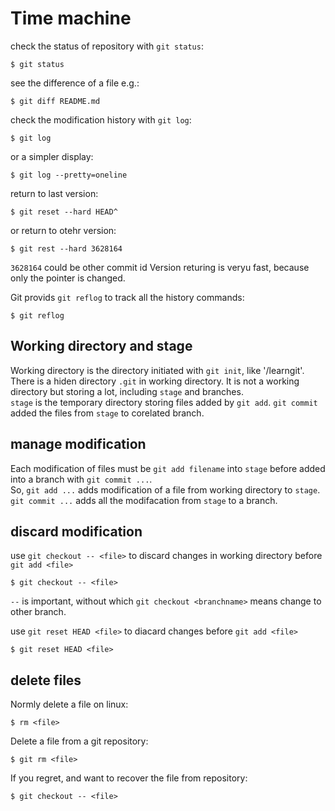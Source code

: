 Time machine
============
check the status of repository with `git status`:  
    
    $ git status
    
see the difference of a file e.g.:  
    
    $ git diff README.md
    
check the modification history with `git log`:  

    $ git log

or a simpler display:  
 
    $ git log --pretty=oneline
    
return to last version:  

    $ git reset --hard HEAD^
    
or return to otehr version:

    $ git rest --hard 3628164
    
`3628164` could be other commit id 
Version returing is veryu fast, because only the pointer is changed.  

Git provids `git reflog` to track all the history commands:  

    $ git reflog

Working directory and stage
---------------------------
Working directory is the directory initiated with `git init`, like '/learngit'.  
There is a hiden directory `.git` in working directory. It is not a working directory but storing a lot, including `stage` and branches.   
`stage` is the temporary directory storing files added by `git add`. `git commit` added the files from `stage` to corelated branch.

manage modification
-------------------
Each modification of files must be `git add filename` into `stage` before added into a branch with `git commit ...`.  
So, `git add ...` adds modification of a file from working directory to `stage`. `git commit ...` adds all the modifacation from `stage` to a branch.  

discard modification
--------------------
use `git checkout -- <file>` to discard changes in working directory before `git add <file>`

	$ git checkout -- <file>

`--` is important, without which `git checkout <branchname>` means change to other branch.

use `git reset HEAD <file>` to diacard changes before `git add <file>`

	$ git reset HEAD <file>

delete files
------------
Normly delete a file on linux:  

	$ rm <file>

Delete a file from a git repository:  

	$ git rm <file>

If you regret, and want to recover the file from repository:  
	
	$ git checkout -- <file>

